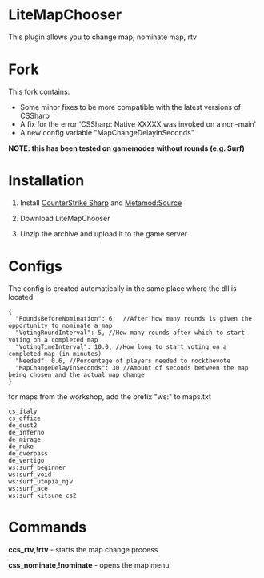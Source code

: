# LiteMapChooser
This plugin allows you to change map, nominate map, rtv

# Fork
This fork contains:
* Some minor fixes to be more compatible with the latest versions of CSSharp
* A fix for the error 'CSSharp: Native XXXXX was invoked on a non-main'
* A new config variable "MapChangeDelayInSeconds"

**NOTE: this has been tested on gamemodes without rounds (e.g. Surf)**

# Installation
1. Install [CounterStrike Sharp](https://github.com/roflmuffin/CounterStrikeSharp) and [Metamod:Source](https://www.sourcemm.net/downloads.php/?branch=master)

2. Download LiteMapChooser

3. Unzip the archive and upload it to the game server

# Configs
The config is created automatically in the same place where the dll is located
```
{
  "RoundsBeforeNomination": 6,	//After how many rounds is given the opportunity to nominate a map
  "VotingRoundInterval": 5,	//How many rounds after which to start voting on a completed map
  "VotingTimeInterval": 10.0, //How long to start voting on a completed map (in minutes)
  "Needed": 0.6, //Percentage of players needed to rockthevote
  "MapChangeDelayInSeconds": 30 //Amount of seconds between the map being chosen and the actual map change
}
```
for maps from the workshop, add the prefix "ws:" to maps.txt
```
cs_italy
cs_office
de_dust2
de_inferno
de_mirage
de_nuke
de_overpass
de_vertigo
ws:surf_beginner
ws:surf_void
ws:surf_utopia_njv
ws:surf_ace
ws:surf_kitsune_cs2
```

# Commands
**ccs_rtv**,**!rtv** - starts the map change process

**css_nominate**,**!nominate** - opens the map menu
